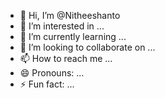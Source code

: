 - 👋 Hi, I’m @Nitheeshanto
- 👀 I’m interested in ...
- 🌱 I’m currently learning ...
- 💞️ I’m looking to collaborate on ...
- 📫 How to reach me ...
- 😄 Pronouns: ...
- ⚡ Fun fact: ...

<!---
Nitheeshanto/Nitheeshanto is a ✨ special ✨ repository because its `README.md` (this file) appears on your GitHub profile.
You can click the Preview link to take a look at your changes.
--->

